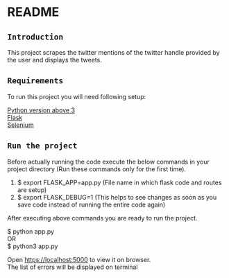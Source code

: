 # README

## `Introduction`
This project scrapes the twitter mentions of the twitter handle provided by the user and displays the tweets.


## `Requirements`

To run this project you will need following setup:

[Python version above 3](https://www.python.org/downloads/)</br>
[Flask](https://flask.palletsprojects.com/en/1.1.x/installation/)</br>
[Selenium](https://pypi.org/project/selenium/)</br>

## `Run the project`

Before actually running the code execute the below commands in your project directory (Run these commands only for the first time).

1. $ export FLASK_APP=app.py (File name in which flask code and routes are setup)</br>
2. $ export FLASK_DEBUG=1  (This helps to see changes as soon as you save code instead of running the entire code again)</br>

After executing above commands you are ready to run the project.

$ python app.py</br>
OR</br>
$ python3 app.py

Open [https://localhost:5000](https://localhost:5000) to view it on browser.</br>
The list of errors will be displayed on terminal

